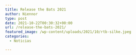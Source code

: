 ```yaml
---
title: Release the Bats 2021
author: Niennor
type: post
date: 2021-10-22T00:30:32+00:00
url: /release-the-bats-2021/
featured_image: /wp-content/uploads/2021/10/rtb-silke.jpeg
categories:
  - Noticias

---
```

